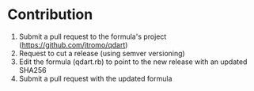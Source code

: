 # Contribution

1. Submit a pull request to the formula's project (https://github.com/jtromo/qdart)
2. Request to cut a release (using semver versioning)
3. Edit the formula (qdart.rb) to point to the new release with an updated SHA256
4. Submit a pull request with the updated formula
